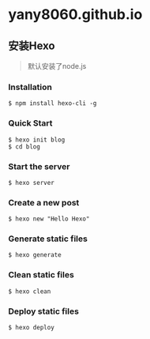 # yany8060.github.io

## 安装Hexo
> 默认安装了node.js

### Installation
```
$ npm install hexo-cli -g
```

### Quick Start
```
$ hexo init blog
$ cd blog
```

### Start the server
```
$ hexo server
```

### Create a new post
```
$ hexo new "Hello Hexo"
```

### Generate static files
```
$ hexo generate
```

### Clean static files
```
$ hexo clean
```

### Deploy static files
```
$ hexo deploy
```
